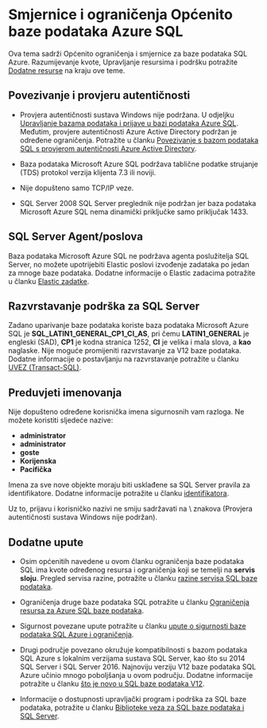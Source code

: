 <properties
   pageTitle="Smjernice i ograničenja Općenito baze podataka Azure SQL"
   description="Ova stranica opisuje određena Općenito ograničenja za baze podataka SQL Azure, kao i područja interoperabilnost i podrška."
   services="sql-database"
   documentationCenter="na"
   authors="CarlRabeler"
   manager="jhubbard"
   editor="monicar" />
<tags
   ms.service="sql-database"
   ms.devlang="na"
   ms.topic="article"
   ms.tgt_pltfrm="na"
   ms.workload="data-management"
   ms.date="09/06/2016"
   ms.author="carlrab" />

# <a name="azure-sql-database-general-limitations-and-guidelines"></a>Smjernice i ograničenja Općenito baze podataka Azure SQL

Ova tema sadrži Općenito ograničenja i smjernice za baze podataka SQL Azure. Razumijevanje kvote, Upravljanje resursima i podršku potražite [Dodatne resurse](#additional-guidelines) na kraju ove teme.

## <a name="connectivity-and-authentication"></a>Povezivanje i provjeru autentičnosti

  - Provjera autentičnosti sustava Windows nije podržana. U odjeljku [Upravljanje bazama podataka i prijave u bazi podataka Azure SQL](sql-database-manage-logins.md). Međutim, provjere autentičnosti Azure Active Directory podržan je određene ograničenja. Potražite u članku [Povezivanje s bazom podataka SQL s provjerom autentičnosti Azure Active Directory](sql-database-aad-authentication.md).

  - Baza podataka Microsoft Azure SQL podržava tablične podatke strujanje (TDS) protokol verzija klijenta 7.3 ili noviji.

  - Nije dopušteno samo TCP/IP veze.

  - SQL Server 2008 SQL Server preglednik nije podržan jer baza podataka Microsoft Azure SQL nema dinamički priključke samo priključak 1433.

## <a name="sql-server-agentjobs"></a>SQL Server Agent/poslova

Baza podataka Microsoft Azure SQL ne podržava agenta poslužitelja SQL Server, no možete upotrijebiti Elastic poslovi izvođenje zadataka po jedan za mnoge baze podataka. Dodatne informacije o Elastic zadacima potražite u članku [Elastic zadatke](sql-database-elastic-jobs-overview.md).

## <a name="sql-server-collation-support"></a>Razvrstavanje podrška za SQL Server

Zadano uparivanje baze podataka koriste baza podataka Microsoft Azure SQL je **SQL_LATIN1_GENERAL_CP1_CI_AS**, pri čemu **LATIN1_GENERAL** je engleski (SAD), **CP1** je kodna stranica 1252, **CI** je velika i mala slova, a **kao** naglaske. Nije moguće promijeniti razvrstavanje za V12 baze podataka. Dodatne informacije o postavljanju na razvrstavanje potražite u članku [UVEZ (Transact-SQL)](https://msdn.microsoft.com/library/ms184391.aspx).

## <a name="naming-requirements"></a>Preduvjeti imenovanja

Nije dopušteno određene korisnička imena sigurnosnih vam razloga. Ne možete koristiti sljedeće nazive:

 - **administrator**
 - **administrator**
 - **goste**
 - **Korijenska**
 - **Pacifička**

Imena za sve nove objekte moraju biti usklađene sa SQL Server pravila za identifikatore. Dodatne informacije potražite u članku [identifikatora](https://msdn.microsoft.com/library/ms175874.aspx).

Uz to, prijavu i korisničko nazivi ne smiju sadržavati na \ znakova (Provjera autentičnosti sustava Windows nije podržan).

## <a name="additional-guidelines"></a>Dodatne upute

- Osim općenitih navedene u ovom članku ograničenja baze podataka SQL ima kvote određenog resursa i ograničenja koji se temelji na **servis sloju**. Pregled servisa razine, potražite u članku [razine servisa SQL baze podataka](sql-database-service-tiers.md).

- Ograničenja druge baze podataka SQL potražite u članku [Ograničenja resursa za Azure SQL baze podataka](sql-database-resource-limits.md).

- Sigurnost povezane upute potražite u članku [upute o sigurnosti baze podataka SQL Azure i ograničenja](sql-database-security-guidelines.md).

- Drugi područje povezano okružuje kompatibilnosti s bazom podataka SQL Azure s lokalnim verzijama sustava SQL Server, kao što su 2014 SQL Server i SQL Server 2016. Najnoviju verziju V12 baze podataka SQL Azure učinio mnogo poboljšanja u ovom području. Dodatne informacije potražite u članku [što je novo u SQL baze podataka V12](sql-database-v12-whats-new.md).

- Informacije o dostupnosti upravljački program i podrška za SQL baze podataka, potražite u članku [Biblioteke veza za SQL baze podataka i SQL Server](sql-database-libraries.md).
